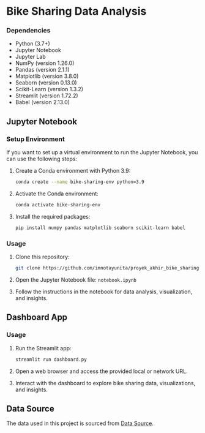 # Bike Sharing Data Analysis

### Dependencies

- Python (3.7+)
- Jupyter Notebook
- Jupyter Lab
- NumPy (version 1.26.0)
- Pandas (version 2.1.1)
- Matplotlib (version 3.8.0)
- Seaborn (version 0.13.0)
- Scikit-Learn (version 1.3.2)
- Streamlit (version 1.72.2)
- Babel (version 2.13.0)
  
## Jupyter Notebook

### Setup Environment

If you want to set up a virtual environment to run the Jupyter Notebook, you can use the following steps:

1. Create a Conda environment with Python 3.9:

   ```bash
   conda create --name bike-sharing-env python=3.9
   ```

2. Activate the Conda environment:

   ```bash
   conda activate bike-sharing-env
   ```

3. Install the required packages:

   ```bash
   pip install numpy pandas matplotlib seaborn scikit-learn babel
   ```

### Usage

1. Clone this repository:

   ```bash
   git clone https://github.com/imnotayunita/proyek_akhir_bike_sharing.git
   ```

2. Open the Jupyter Notebook file: `notebook.ipynb`

3. Follow the instructions in the notebook for data analysis, visualization, and insights.

## Dashboard App

### Usage

1. Run the Streamlit app:

   ```bash
   streamlit run dashboard.py
   ```

2. Open a web browser and access the provided local or network URL.

3. Interact with the dashboard to explore bike sharing data, visualizations, and insights.

## Data Source

The data used in this project is sourced from [Data Source](https://www.kaggle.com/datasets/lakshmi25npathi/bike-sharing-dataset).